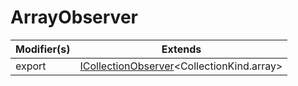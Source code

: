 # ArrayObserver

| Modifier(s)                            | Extends                                    |
|----------------------------------------|--------------------------------------------|
| export | [ICollectionObserver](https://hamedfathi.gitbook.io/aurelia-2-doc-api/runtime/interface/observation/icollectionobserver)&lt;CollectionKind.array&gt; |